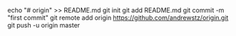 echo "# origin" >> README.md
git init
git add README.md
git commit -m "first commit"
git remote add origin https://github.com/andrewstz/origin.git
git push -u origin master